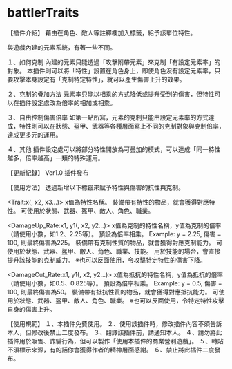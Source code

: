 # battlerTraits
【插件介紹】
藉由在角色、敵人等註釋欄加入標籤，給予該單位特性。

與遊戲內建的元素系統，有著一些不同。

１、如何克制
內建的元素只能透過「攻擊附帶元素」來克制「有設定元素率」的對象。
本插件則可以將「特性」設置在角色身上，即使角色沒有設定元素率，只要攻擊本身設定有「克制特定特性」，就可以產生傷害上升的效果。

２、克制的疊加方法
元素率只能以相乘的方式降低或提升受到的傷害，但特性可以在插件設定處改為倍率的相加或相乘。

３、自由控制傷害倍率
如第一點所寫，元素的克制只能由設定元素率的方式達成，特性則可以在狀態、盔甲、武器等各種層面寫上不同的克制對象與克制倍率，達成更多元的運用。

４、其他
插件設定處可以將部分特性開放為可疊加的模式，可以達成「同一特性越多，倍率越高」一類的特殊運用。

【更新紀錄】
Ver1.0 插件發布

【使用方法】
透過新增以下標籤來賦予特性與傷害的抗性與克制。

<Trait:x(, x2, x3...)> x值為特性名稱。
裝備帶有特性的物品，就會獲得對應特性。
可使用於狀態、武器、盔甲、敵人、角色、職業。

<DamageUp_Rate:x1, y1(, x2, y2...)>
x值為克制的特性名稱，y值為克制的倍率（請使用小數，如1.2、2.25等）。
預設為倍率相乘。
Example: y = 2.25, 傷害 = 100, 則最終傷害為225。
裝備帶有克制性質的物品，就會獲得對應克制能力。
可使用於狀態、武器、盔甲、敵人、角色、職業、技能。
用於技能的場合，會直接提升該技能的克制威力。
※也可以反面使用，令攻擊特定特性的傷害下降。

<DamageCut_Rate:x1, y1(, x2, y2...)>
x值為抵抗的特性名稱，y值為抵抗的倍率（請使用小數，如0.5、0.825等）。
預設為倍率相乘。
Example: y = 0.5, 傷害 = 100, 則最終傷害為50。
裝備帶有抵抗性質的物品，就會獲得對應抵抗能力。
可使用於狀態、武器、盔甲、敵人、角色、職業。
※也可以反面使用，令特定特性攻擊自身的傷害上升。

【使用規範】
１、本插件免費使用。
２、使用該插件時，修改插件內容不須告訴本人，但修改後禁止二度發布。
３、翻譯該插件前，請通知本人。
４、請勿將此插件用於販售、詐騙行為，但可以製作「使用本插件的商業營利遊戲」。
５、轉貼不須標示來源，有的話你會獲得作者的精神層面感謝。
６、禁止將此插件二度發布。

